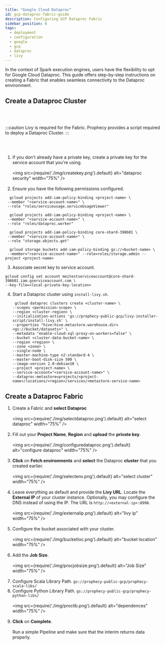 ```yaml
---
title: "Google Cloud Dataproc"
id: gcp-dataproc-fabric-guide
description: Configuring GCP Dataproc Fabric
sidebar_position: 6
tags:
  - deployment
  - configuration
  - google
  - gcp
  - dataproc
  - livy
---
```


In the context of Spark execution engines, users have the flexibility to opt for Google Cloud Dataproc. This guide offers step-by-step instructions on creating a Fabric that enables seamless connectivity to the Dataproc environment.

## Create a Dataproc Cluster

<br/><br/>

:::caution
Livy is required for the Fabric. Prophecy provides a script required to deploy a Dataproc Cluster.
:::

<br/><br/>

1. If you don't already have a private key, create a private key for the service account that you're using.
   <br/><br/>
   <img src={require('./img/createkey.png').default} alt="dataproc security" width="75%" />
   <br/><br/>
2. Ensure you have the following permissions configured.

```
  gcloud projects add-iam-policy-binding <project-name> \
 --member "<service-account-name>" \
 --role "roles/serviceusage.serviceUsageViewer"

  gcloud projects add-iam-policy-binding <project-name> \
 --member "<service-account-name>" \
 --role "roles/dataproc.worker"

  gcloud projects add-iam-policy-binding core-shard-398601 \
 --member "<service-account-name>" \
 --role "storage.objects.get"

  gcloud storage buckets add-iam-policy-binding gs://<bucket-name> \
 --member="<service-account-name>" --role=roles/storage.admin --project <project-name>
```

3. Associate secret key to service account.

```
gcloud config set account meitestserviceaccount@core-shard-398601.iam.gserviceaccount.com \
--key-file=<local-private-key-location>
```

4. Start a Dataproc cluster using `install-livy.sh`.

   ```
    gcloud dataproc clusters create <cluster-name> \
   --scopes <permission-scope> \
   --region <cluster-region> \
   --initialization-actions 'gs://prophecy-public-gcp/livy-installer-script/install-livy.sh' \
   --properties "hive:hive.metastore.warehouse.dir=<gs://bucket/datasets>" \
   --metadata "enable-cloud-sql-proxy-on-workers=false" \
   --bucket <cluster-data-bucket-name> \
   --region <region> \
   --zone <zone> \
   --single-node \
   --master-machine-type n2-standard-4 \
   --master-boot-disk-size 500 \
   --image-version 2.0-debian10 \
   --project <project-name> \
   --service-account="<service-account-name>" \
   --dataproc-metastore=projects/<project-name>/locations/<region>/services/<metastore-service-name>
   ```

## Create a Dataproc Fabric

1. Create a Fabric and **select Dataproc**
   <br/><br/>
   <img src={require('./img/selectdataproc.png').default} alt="select dataproc" width="75%" />
   <br/><br/>
2. Fill out your **Project Name**, **Region** and **upload** the **private key**.
   <br/><br/>
   <img src={require('./img/configuredataproc.png').default} alt="configure dataproc" width="75%" />
   <br/><br/>
3. **Click** on **Fetch environments** and **select** the Dataproc **cluster** that you created earlier.
   <br/><br/>
   <img src={require('./img/selectenv.png').default} alt="select cluster" width="75%" />
   <br/><br/>
4. Leave everything as default and provide the **Livy URL**. Locate the **External IP** of your cluster instance. Optionally, you may configure the DNS instead of using the IP. The URL is `http://<external-ip>:8998`.
   <br/><br/>
   <img src={require('./img/externalip.png').default} alt="livy ip" width="75%" />
   <br/><br/>
5. Configure the bucket associated with your cluster.
   <br/><br/>
   <img src={require('./img/bucketloc.png').default} alt="bucket location" width="75%" />
   <br/><br/>
6. Add the **Job Size**.
   <br/><br/>
   <img src={require('./img/procjobsize.png').default} alt="Job Size" width="75%" />
   <br/><br/>
7. Configure Scala Library Path.
   `gs://prophecy-public-gcp/prophecy-scala-libs/`
8. Configure Python Library Path.
   `gs://prophecy-public-gcp/prophecy-python-libs/`
   <br/><br/>
   <img src={require('./img/proclib.png').default} alt="dependences" width="75%" />
   <br/><br/>
9. **Click** on **Complete**.
   <br/><br/>
   Run a simple Pipeline and make sure that the interim returns data properly.
